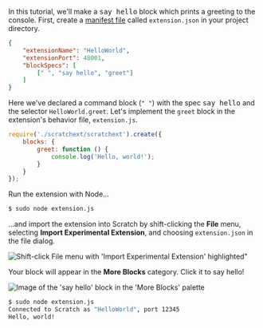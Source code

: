In this tutorial, we'll make a <kbd>say hello</kbd> block which prints a greeting to the console. First, create a [manifest file](Manifests) called `extension.json` in your project directory.

```json
{
    "extensionName": "HelloWorld",
    "extensionPort": 48001,
    "blockSpecs": [
        [" ", "say hello", "greet"]
    ]
}
```

Here we've declared a command block (`" "`) with the spec <kbd>say hello</kbd> and the selector `HelloWorld.greet`. Let's implement the `greet` block in the extension's behavior file, `extension.js`.

```js
require('./scratchext/scratchext').create({
    blocks: {
        greet: function () {
            console.log('Hello, world!');
        }
    }
});
```

Run the extension with Node…

```sh
$ sudo node extension.js
```

…and import the extension into Scratch by shift-clicking the **File** menu, selecting **Import Experimental Extension**, and choosing `extension.json` in the file dialog.

![Shift-click File menu with 'Import Experimental Extension' highlighted"](http://scratch.mit.edu/internalapi/asset/0a21c83d286a59ad7f0408fd8296eb82.png/get/)

Your block will appear in the **More Blocks** category. Click it to say hello!

![Image of the 'say hello' block in the 'More Blocks' palette](http://scratch.mit.edu/internalapi/asset/65a2b074d530f905ccb840853d06842d.png/get/)

```sh
$ sudo node extension.js
Connected to Scratch as "HelloWorld", port 12345
Hello, world!
```